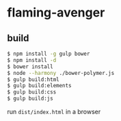 # flaming-avenger

## build

```bash
$ npm install -g gulp bower
$ npm install -d
$ bower install
$ node --harmony ./bower-polymer.js
$ gulp build:html
$ gulp build:elements
$ gulp build:css
$ gulp build:js
```

run `dist/index.html` in a browser